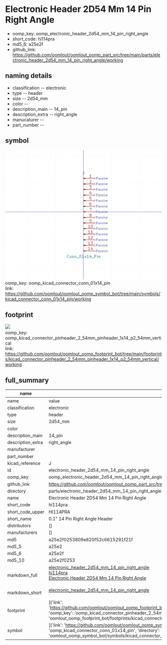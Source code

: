 # Electronic Header 2D54 Mm 14 Pin Right Angle

  
* oomp_key: oomp_electronic_header_2d54_mm_14_pin_right_angle 
* short_code: hi114pra
* md5_6: a25e2f  
* github_link: https://github.com/oomlout/oomlout_oomp_part_src/tree/main/parts/electronic_header_2d54_mm_14_pin_right_angle/working  
## naming details
* classification -- electronic
* type -- header
* size -- 2d54_mm
* color -- 
* description_main -- 14_pin
* description_extra -- right_angle
* manucaturer -- 
* part_number -- 



## symbol

![](symbol/0/working/working_600.png)  
oomp_key: oomp_kicad_connector_conn_01x14_pin  
link: https://github.com/oomlout/oomlout_oomp_symbol_bot/tree/main/symbols/kicad_connector_conn_01x14_pin/working  

## footprint

![](footprint/0/working/working_600.png)  
oomp_key: oomp_kicad_connector_pinheader_2_54mm_pinheader_1x14_p2_54mm_vertical  
link: https://github.com/oomlout/oomlout_oomp_footprint_bot/tree/main/footprints/kicad_connector_pinheader_2_54mm_pinheader_1x14_p2_54mm_vertical/working  

## full_summary
| name | value | 
| --- | --- | 
| name | value | 
| classification | electronic | 
| type | header | 
| size | 2d54_mm | 
| color |  | 
| description_main | 14_pin | 
| description_extra | right_angle | 
| manufacturer |  | 
| part_number |  | 
| kicad_reference | J | 
| id | electronic_header_2d54_mm_14_pin_right_angle | 
| oomp_key | oomp_electronic_header_2d54_mm_14_pin_right_angle | 
| github_link | https://github.com/oomlout/oomlout_oomp_part_src/tree/main/parts/electronic_header_2d54_mm_14_pin_right_angle/working | 
| directory | parts/electronic_header_2d54_mm_14_pin_right_angle | 
| name | Electronic Header 2D54 Mm 14 Pin Right Angle | 
| short_code | hi114pra | 
| short_code_upper | HI114PRA | 
| short_name | 0.1" 14 Pin Right Angle Header | 
| distributors | [] | 
| manufacturers | [] | 
| md5 | a25e2f0253809e820f52c6615291f21f | 
| md5_5 | a25e2 | 
| md5_6 | a25e2f | 
| md5_10 | a25e2f0253 | 
| markdown_full | [electronic_header_2d54_mm_14_pin_right_angle](https://github.com/oomlout/oomlout_oomp_part_src/tree/main/parts/electronic_header_2d54_mm_14_pin_right_angle/working)<br>[hi114pra](https://github.com/oomlout/oomlout_oomp_part_src/tree/main/parts/electronic_header_2d54_mm_14_pin_right_angle/working)<br>[Electronic Header 2D54 Mm 14 Pin Right Angle](https://github.com/oomlout/oomlout_oomp_part_src/tree/main/parts/electronic_header_2d54_mm_14_pin_right_angle/working)<br><br> | 
| markdown_short | [electronic_header_2d54_mm_14_pin_right_angle](https://github.com/oomlout/oomlout_oomp_part_src/tree/main/parts/electronic_header_2d54_mm_14_pin_right_angle/working)<br><br> | 
| footprint | [{'link': 'https://github.com/oomlout/oomlout_oomp_footprint_bot/tree/main/foootprntss/kicad_connector_pinheader_2_54mm_pinheader_1x14_p2_54mm_vertical', 'oomp_key': 'oomp_kicad_connector_pinheader_2_54mm_pinheader_1x14_p2_54mm_vertical', 'directory': 'oomlout_oomp_footprint_bot/footprints/kicad_connector_pinheader_2_54mm_pinheader_1x14_p2_54mm_vertical//working/working.kicad_mod'}] | 
| symbol | [{'link': 'https://github.com/oomlout/oomlout_oomp_symbol_bot/tree/main/symbols/kicad_connector_conn_01x14_pin', 'oomp_key': 'oomp_kicad_connector_conn_01x14_pin', 'directory': 'oomlout_oomp_symbol_bot/symbols/kicad_connector_conn_01x14_pin//working/working.kicad_sym'}] | 
